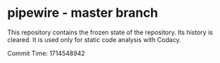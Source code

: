# pipewire - master branch

This repository contains the frozen state of the repository.
Its history is cleared. It is used only for static code
analysis with Codacy.

Commit Time: 1714548942